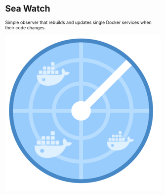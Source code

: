 # Sea Watch
Simple observer that rebuilds and updates single Docker services when their code changes.

![alt text](./temporary-logo.png)
